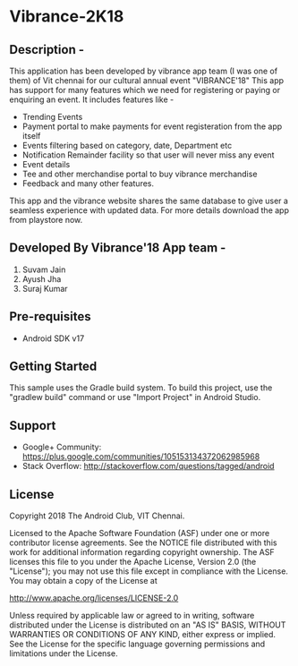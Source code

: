 # Vibrance-2K18

Description - 
-----------------------------------------
This application has been developed by vibrance app team (I was one of them) of Vit chennai for our cultural annual event "VIBRANCE'18"
This app has support for many features which we need for registering or paying or enquiring an event.
It includes features like -
- Trending Events
- Payment portal to make payments for event registeration from the app itself
- Events filtering based on category, date, Department etc
- Notification Remainder facility so that user will never miss any event
- Event details
- Tee and other merchandise portal to buy vibrance merchandise 
- Feedback
 and many other features. 
 
 This app and the vibrance website shares the same database to give user a seamless experience with updated data. 
 For more details download the app from playstore now.
 
 
Developed By Vibrance'18 App team -
--------------
1. Suvam Jain
2. Ayush Jha 
3. Suraj Kumar

Pre-requisites
--------------

- Android SDK v17

Getting Started
---------------

This sample uses the Gradle build system. To build this project, use the
"gradlew build" command or use "Import Project" in Android Studio.

Support
-------

- Google+ Community: https://plus.google.com/communities/105153134372062985968
- Stack Overflow: http://stackoverflow.com/questions/tagged/android


License
-------

Copyright 2018 The Android Club, VIT Chennai.

Licensed to the Apache Software Foundation (ASF) under one or more contributor
license agreements.  See the NOTICE file distributed with this work for
additional information regarding copyright ownership.  The ASF licenses this
file to you under the Apache License, Version 2.0 (the "License"); you may not
use this file except in compliance with the License.  You may obtain a copy of
the License at

  http://www.apache.org/licenses/LICENSE-2.0

Unless required by applicable law or agreed to in writing, software
distributed under the License is distributed on an "AS IS" BASIS, WITHOUT
WARRANTIES OR CONDITIONS OF ANY KIND, either express or implied.  See the
License for the specific language governing permissions and limitations under
the License.
